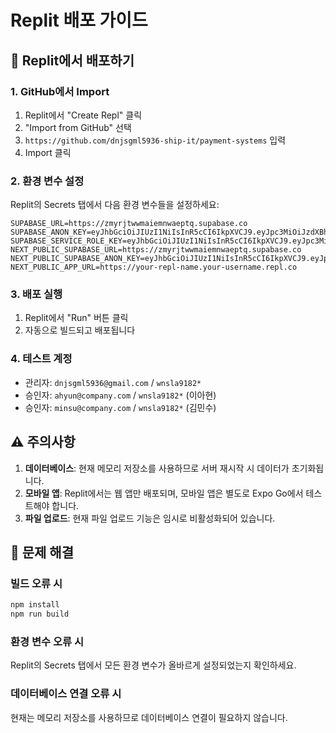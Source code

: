 # Replit 배포 가이드

## 🚀 Replit에서 배포하기

### 1. GitHub에서 Import
1. Replit에서 "Create Repl" 클릭
2. "Import from GitHub" 선택
3. `https://github.com/dnjsgml5936-ship-it/payment-systems` 입력
4. Import 클릭

### 2. 환경 변수 설정
Replit의 Secrets 탭에서 다음 환경 변수들을 설정하세요:

```
SUPABASE_URL=https://zmyrjtwwmaiemnwaeptq.supabase.co
SUPABASE_ANON_KEY=eyJhbGciOiJIUzI1NiIsInR5cCI6IkpXVCJ9.eyJpc3MiOiJzdXBhYmFzZSIsInJlZiI6InpteXJqdHd3bWFpZW1ud2FlcHRxIiwicm9sZSI6ImFub24iLCJpYXQiOjE3NTczMDkxNDAsImV4cCI6MjA3Mjg4NTE0MH0.8Q8Q8Q8Q8Q8Q8Q8Q8Q8Q8Q8Q8Q8Q8Q8Q8Q8Q8Q8Q
SUPABASE_SERVICE_ROLE_KEY=eyJhbGciOiJIUzI1NiIsInR5cCI6IkpXVCJ9.eyJpc3MiOiJzdXBhYmFzZSIsInJlZiI6InpteXJqdHd3bWFpZW1ud2FlcHRxIiwicm9sZSI6InNlcnZpY2Vfcm9sZSIsImlhdCI6MTc1NzMwOTE0MCwiZXhwIjoyMDcyODg1MTQwfQ.hy9ZJU1KMNd7P1gp3bjcY0AZHqHkRigl2f01J_Kq9rM
NEXT_PUBLIC_SUPABASE_URL=https://zmyrjtwwmaiemnwaeptq.supabase.co
NEXT_PUBLIC_SUPABASE_ANON_KEY=eyJhbGciOiJIUzI1NiIsInR5cCI6IkpXVCJ9.eyJpc3MiOiJzdXBhYmFzZSIsInJlZiI6InpteXJqdHd3bWFpZW1ud2FlcHRxIiwicm9sZSI6ImFub24iLCJpYXQiOjE3NTczMDkxNDAsImV4cCI6MjA3Mjg4NTE0MH0.8Q8Q8Q8Q8Q8Q8Q8Q8Q8Q8Q8Q8Q8Q8Q8Q8Q8Q8Q8Q
NEXT_PUBLIC_APP_URL=https://your-repl-name.your-username.repl.co
```

### 3. 배포 실행
1. Replit에서 "Run" 버튼 클릭
2. 자동으로 빌드되고 배포됩니다

### 4. 테스트 계정
- 관리자: `dnjsgml5936@gmail.com` / `wnsla9182*`
- 승인자: `ahyun@company.com` / `wnsla9182*` (이아현)
- 승인자: `minsu@company.com` / `wnsla9182*` (김민수)

## ⚠️ 주의사항

1. **데이터베이스**: 현재 메모리 저장소를 사용하므로 서버 재시작 시 데이터가 초기화됩니다.
2. **모바일 앱**: Replit에서는 웹 앱만 배포되며, 모바일 앱은 별도로 Expo Go에서 테스트해야 합니다.
3. **파일 업로드**: 현재 파일 업로드 기능은 임시로 비활성화되어 있습니다.

## 🔧 문제 해결

### 빌드 오류 시
```bash
npm install
npm run build
```

### 환경 변수 오류 시
Replit의 Secrets 탭에서 모든 환경 변수가 올바르게 설정되었는지 확인하세요.

### 데이터베이스 연결 오류 시
현재는 메모리 저장소를 사용하므로 데이터베이스 연결이 필요하지 않습니다.
